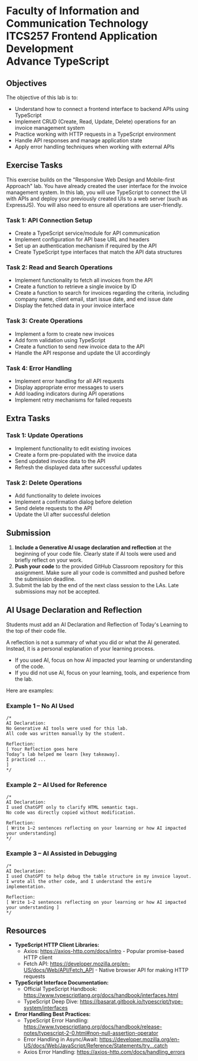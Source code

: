 # Faculty of Information and Communication Technology <br/> ITCS257 Frontend Application Development <br/> Advance TypeScript

## Objectives

The objective of this lab is to:

- Understand how to connect a frontend interface to backend APIs using TypeScript
- Implement CRUD (Create, Read, Update, Delete) operations for an invoice management system
- Practice working with HTTP requests in a TypeScript environment
- Handle API responses and manage application state
- Apply error handling techniques when working with external APIs

## Exercise Tasks
This exercise builds on the "Responsive Web Design and Mobile-first Approach" lab. You have already created the user interface for the invoice management system. In this lab, you will use TypeScript to connect the UI with APIs and deploy your previously created UIs to a web server (such as ExpressJS). You will also need to ensure all operations are user-friendly. 

### Task 1: API Connection Setup

- Create a TypeScript service/module for API communication
- Implement configuration for API base URL and headers
- Set up an authentication mechanism if required by the API
- Create TypeScript type interfaces that match the API data structures

### Task 2: Read and Search Operations

- Implement functionality to fetch all invoices from the API
- Create a function to retrieve a single invoice by ID
- Create a function to search for invoices regarding the criteria, including company name, client email, start issue date, and end issue date
- Display the fetched data in your invoice interface

### Task 3: Create Operations

- Implement a form to create new invoices
- Add form validation using TypeScript
- Create a function to send new invoice data to the API
- Handle the API response and update the UI accordingly

### Task 4: Error Handling

- Implement error handling for all API requests
- Display appropriate error messages to users
- Add loading indicators during API operations
- Implement retry mechanisms for failed requests

## Extra Tasks

### Task 1: Update Operations

- Implement functionality to edit existing invoices
- Create a form pre-populated with the invoice data
- Send updated invoice data to the API
- Refresh the displayed data after successful updates

### Task 2: Delete Operations

- Add functionality to delete invoices
- Implement a confirmation dialog before deletion
- Send delete requests to the API
- Update the UI after successful deletion

## Submission

1. **Include a Generative AI usage declaration and reflection** at the beginning of your code file. Clearly state if AI tools were used and briefly reflect on your work.
2. **Push your code** to the provided GitHub Classroom repository for this assignment. Make sure all your code is committed and pushed before the submission deadline.
3. Submit the lab by the end of the next class session to the LAs. Late submissions may not be accepted.

## AI Usage Declaration and Reflection

Students must add an AI Declaration and Reflection of Today's Learning to the top of their code file.

A reflection is not a summary of what you did or what the AI generated.
Instead, it is a personal explanation of your learning process.

- If you used AI, focus on how AI impacted your learning or understanding of the code.
- If you did not use AI, focus on your learning, tools, and experience from the lab.

Here are examples:

### Example 1 – No AI Used

```tsx
/*
AI Declaration:
No Generative AI tools were used for this lab.
All code was written manually by the student.

Reflection:
[ Your Reflection goes here
Today’s lab helped me learn [key takeaway].
I practiced ...
]
*/

```

### Example 2 – AI Used for Reference

```tsx
/*
AI Declaration:
I used ChatGPT only to clarify HTML semantic tags.
No code was directly copied without modification.

Reflection:
[ Write 1–2 sentences reflecting on your learning or how AI impacted your understanding]
*/

```

### Example 3 – AI Assisted in Debugging

```tsx
/*
AI Declaration:
I used ChatGPT to help debug the table structure in my invoice layout.
I wrote all the other code, and I understand the entire implementation.

Reflection:
[ Write 1–2 sentences reflecting on your learning or how AI impacted your understanding ]
*/

```

## Resources

- **TypeScript HTTP Client Libraries:**
    - Axios: https://axios-http.com/docs/intro - Popular promise-based HTTP client
    - Fetch API: https://developer.mozilla.org/en-US/docs/Web/API/Fetch_API - Native browser API for making HTTP requests
- **TypeScript Interface Documentation:**
    - Official TypeScript Handbook: https://www.typescriptlang.org/docs/handbook/interfaces.html
    - TypeScript Deep Dive: https://basarat.gitbook.io/typescript/type-system/interfaces
- **Error Handling Best Practices:**
    - TypeScript Error Handling: https://www.typescriptlang.org/docs/handbook/release-notes/typescript-2-0.html#non-null-assertion-operator
    - Error Handling in Async/Await: https://developer.mozilla.org/en-US/docs/Web/JavaScript/Reference/Statements/try...catch
    - Axios Error Handling: https://axios-http.com/docs/handling_errors
